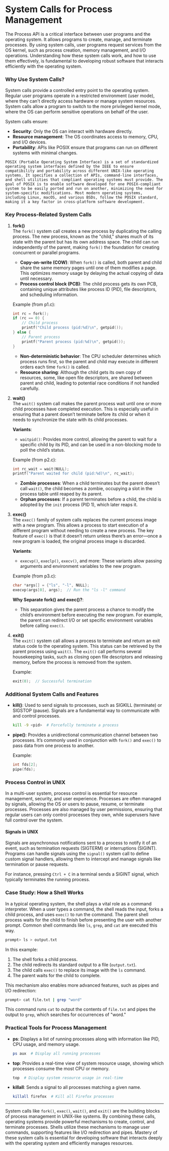# System Calls for Process Management

The Process API is a critical interface between user programs and the operating system. It allows programs to create, manage, and terminate processes. By using system calls, user programs request services from the OS kernel, such as process creation, memory management, and I/O operations. Understanding how these system calls work, and how to use them effectively, is fundamental to developing robust software that interacts efficiently with the operating system.

### Why Use System Calls?

System calls provide a controlled entry point to the operating system. Regular user programs operate in a restricted environment (user mode), where they can't directly access hardware or manage system resources. System calls allow a program to switch to the more privileged kernel mode, where the OS can perform sensitive operations on behalf of the user.

System calls ensure:
- **Security**: Only the OS can interact with hardware directly.
- **Resource management**: The OS coordinates access to memory, CPU, and I/O devices.
- **Portability**: APIs like POSIX ensure that programs can run on different systems with minimal changes.

```
POSIX (Portable Operating System Interface) is a set of standardized operating system interfaces defined by the IEEE to ensure compatibility and portability across different UNIX-like operating systems. It specifies a collection of APIs, command-line interfaces, and shell utilities that compliant operating systems must provide. The goal of POSIX is to enable software developed for one POSIX-compliant system to be easily ported and run on another, minimizing the need for system-specific modifications. Most modern operating systems, including Linux, macOS, and various BSDs, follow the POSIX standard, making it a key factor in cross-platform software development.
```

### Key Process-Related System Calls

1. **fork()**  
   The `fork()` system call creates a new process by duplicating the calling process. The new process, known as the "child," shares much of its state with the parent but has its own address space. The child can run independently of the parent, making `fork()` the foundation for creating concurrent or parallel programs.

   - **Copy-on-write (COW)**: When `fork()` is called, both parent and child share the same memory pages until one of them modifies a page. This optimizes memory usage by delaying the actual copying of data until necessary.
   - **Process control block (PCB)**: The child process gets its own PCB, containing unique attributes like process ID (PID), file descriptors, and scheduling information.

   Example (from p1.c):
   ```c
   int rc = fork();
   if (rc == 0) {
       // Child process
       printf("Child process (pid:%d)\n", getpid());
   } else {
       // Parent process
       printf("Parent process (pid:%d)\n", getpid());
   }
   ```

   - **Non-deterministic behavior**: The CPU scheduler determines which process runs first, so the parent and child may execute in different orders each time `fork()` is called.
   - **Resource sharing**: Although the child gets its own copy of resources, some, like open file descriptors, are shared between parent and child, leading to potential race conditions if not handled carefully.

2. **wait()**  
   The `wait()` system call makes the parent process wait until one or more child processes have completed execution. This is especially useful in ensuring that a parent doesn’t terminate before its child or when it needs to synchronize the state with its child processes.

   **Variants**:
   - `waitpid()`: Provides more control, allowing the parent to wait for a specific child by its PID, and can be used in a non-blocking mode to poll the child’s status.

   Example (from p2.c):
   ```c
   int rc_wait = wait(NULL);
   printf("Parent waited for child (pid:%d)\n", rc_wait);
   ```

   - **Zombie processes**: When a child terminates but the parent doesn’t call `wait()`, the child becomes a zombie, occupying a slot in the process table until reaped by its parent.
   - **Orphan processes**: If a parent terminates before a child, the child is adopted by the `init` process (PID 1), which later reaps it.

3. **exec()**  
   The `exec()` family of system calls replaces the current process image with a new program. This allows a process to start execution of a different program without needing to create a new process. The key feature of `exec()` is that it doesn’t return unless there’s an error—once a new program is loaded, the original process image is discarded.

   **Variants**:
   - `execvp()`, `execlp()`, `execv()`, and more: These variants allow passing arguments and environment variables to the new program.

   Example (from p3.c):
   ```c
   char *args[] = {"ls", "-l", NULL};
   execvp(args[0], args);  // Run the "ls -l" command
   ```

   **Why Separate fork() and exec()?**:
   - This separation gives the parent process a chance to modify the child’s environment before executing the new program. For example, the parent can redirect I/O or set specific environment variables before calling `exec()`.

4. **exit()**  
   The `exit()` system call allows a process to terminate and return an exit status code to the operating system. This status can be retrieved by the parent process using `wait()`. The `exit()` call performs several housekeeping tasks, such as closing open file descriptors and releasing memory, before the process is removed from the system.

   Example:
   ```c
   exit(0);  // Successful termination
   ```

### Additional System Calls and Features

- **kill()**: Used to send signals to processes, such as SIGKILL (terminate) or SIGSTOP (pause). Signals are a fundamental way to communicate with and control processes.
  ```bash
  kill -9 <pid>  # Forcefully terminate a process
  ```

- **pipe()**: Provides a unidirectional communication channel between two processes. It’s commonly used in conjunction with `fork()` and `exec()` to pass data from one process to another.

  Example:
  ```c
  int fds[2];
  pipe(fds);
  ```

### Process Control in UNIX

In a multi-user system, process control is essential for resource management, security, and user experience. Processes are often managed by signals, allowing the OS or users to pause, resume, or terminate processes. Processes are also managed by user permissions, ensuring that regular users can only control processes they own, while superusers have full control over the system.

#### Signals in UNIX

Signals are asynchronous notifications sent to a process to notify it of an event, such as termination requests (SIGTERM) or interruptions (SIGINT). Programs can handle signals using the `signal()` system call to define custom signal handlers, allowing them to intercept and manage signals like termination or pause requests.

For instance, pressing `Ctrl + C` in a terminal sends a SIGINT signal, which typically terminates the running process.

### Case Study: How a Shell Works

In a typical operating system, the shell plays a vital role as a command interpreter. When a user types a command, the shell reads the input, forks a child process, and uses `exec()` to run the command. The parent shell process waits for the child to finish before presenting the user with another prompt. Common shell commands like `ls`, `grep`, and `cat` are executed this way.

```bash
prompt> ls > output.txt
```

In this example:
1. The shell forks a child process.
2. The child redirects its standard output to a file (`output.txt`).
3. The child calls `exec()` to replace its image with the `ls` command.
4. The parent waits for the child to complete.

This mechanism also enables more advanced features, such as pipes and I/O redirection:
```bash
prompt> cat file.txt | grep "word"
```

This command runs `cat` to output the contents of `file.txt` and pipes the output to `grep`, which searches for occurrences of "word."

### Practical Tools for Process Management

- **ps**: Displays a list of running processes along with information like PID, CPU usage, and memory usage.
  ```bash
  ps aux  # Display all running processes
  ```

- **top**: Provides a real-time view of system resource usage, showing which processes consume the most CPU or memory.
  ```bash
  top  # Display system resource usage in real-time
  ```

- **killall**: Sends a signal to all processes matching a given name.
  ```bash
  killall firefox  # Kill all Firefox processes
  ```

---

System calls like `fork()`, `exec()`, `wait()`, and `exit()` are the building blocks of process management in UNIX-like systems. By combining these calls, operating systems provide powerful mechanisms to create, control, and terminate processes. Shells utilize these mechanisms to manage user commands, supporting features like I/O redirection and pipes. Mastery of these system calls is essential for developing software that interacts deeply with the operating system and efficiently manages resources.